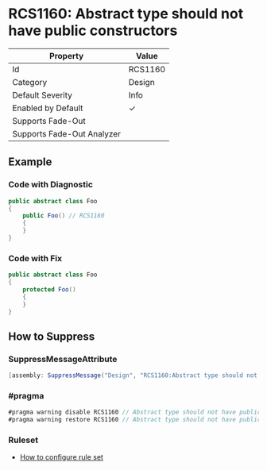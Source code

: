 # RCS1160: Abstract type should not have public constructors

| Property | Value |
| -------- | ----- |
| Id | RCS1160 |
| Category | Design |
| Default Severity | Info |
| Enabled by Default | &#x2713; |
| Supports Fade\-Out |  |
| Supports Fade\-Out Analyzer |  |

## Example

### Code with Diagnostic

```csharp
public abstract class Foo
{
    public Foo() // RCS1160
    {
    }
}
```

### Code with Fix

```csharp
public abstract class Foo
{
    protected Foo()
    {
    }
}
```

## How to Suppress

### SuppressMessageAttribute

```csharp
[assembly: SuppressMessage("Design", "RCS1160:Abstract type should not have public constructors.", Justification = "<Pending>")]
```

### \#pragma

```csharp
#pragma warning disable RCS1160 // Abstract type should not have public constructors.
#pragma warning restore RCS1160 // Abstract type should not have public constructors.
```

### Ruleset

* [How to configure rule set](../HowToConfigureAnalyzers.md)
